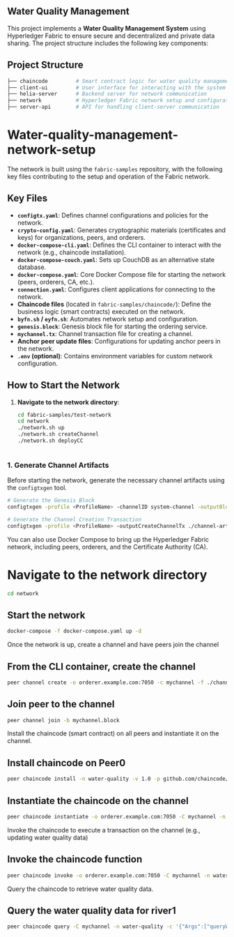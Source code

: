 ## Water Quality Management 

This project implements a **Water Quality Management System** using Hyperledger Fabric to ensure secure and decentralized and private data sharing. The project structure includes the following key components:

## Project Structure

```bash
├── chaincode         # Smart contract logic for water quality management
├── client-ui         # User interface for interacting with the system
├── helia-server      # Backend server for network communication
├── network           # Hyperledger Fabric network setup and configuration
├── server-api        # API for handling client-server communication
```

# Water-quality-management-network-setup

 The network is built using the `fabric-samples` repository, with the following key files contributing to the setup and operation of the Fabric network.

## Key Files

- **`configtx.yaml`**: Defines channel configurations and policies for the network.
- **`crypto-config.yaml`**: Generates cryptographic materials (certificates and keys) for organizations, peers, and orderers.
- **`docker-compose-cli.yaml`**: Defines the CLI container to interact with the network (e.g., chaincode installation).
- **`docker-compose-couch.yaml`**: Sets up CouchDB as an alternative state database.
- **`docker-compose.yaml`**: Core Docker Compose file for starting the network (peers, orderers, CA, etc.).
- **`connection.yaml`**: Configures client applications for connecting to the network.
- **Chaincode files** (located in `fabric-samples/chaincode/`): Define the business logic (smart contracts) executed on the network.
- **`byfn.sh` / `eyfn.sh`**: Automates network setup and configuration.
- **`genesis.block`**: Genesis block file for starting the ordering service.
- **`mychannel.tx`**: Channel transaction file for creating a channel.
- **Anchor peer update files**: Configurations for updating anchor peers in the network.
- **`.env` (optional)**: Contains environment variables for custom network configuration.

## How to Start the Network

1. **Navigate to the network directory**:
   ```bash
   cd fabric-samples/test-network
   cd network
   ./network.sh up
   ./network.sh createChannel
   ./network.sh deployCC
 
### 1. Generate Channel Artifacts
Before starting the network, generate the necessary channel artifacts using the `configtxgen` tool.

```bash
# Generate the Genesis Block
configtxgen -profile <ProfileName> -channelID system-channel -outputBlock ./channel-artifacts/genesis.block

# Generate the Channel Creation Transaction
configtxgen -profile <ProfileName> -outputCreateChannelTx ./channel-artifacts/mychannel.tx -channelID mychannel
```
You can also use Docker Compose to bring up the Hyperledger Fabric network, including peers, orderers, and the Certificate Authority (CA).
# Navigate to the network directory

```bash
cd network
```

## Start the network

```bash
docker-compose -f docker-compose.yaml up -d
```
Once the network is up, create a channel and have peers join the channel
## From the CLI container, create the channel

```bash
peer channel create -o orderer.example.com:7050 -c mychannel -f ./channel-artifacts/mychannel.tx
```
## Join peer to the channel

```bash
peer channel join -b mychannel.block
```
Install the chaincode (smart contract) on all peers and instantiate it on the channel.
## Install chaincode on Peer0

```bash
peer chaincode install -n water-quality -v 1.0 -p github.com/chaincode/water_quality
```
## Instantiate the chaincode on the channel

```bash
peer chaincode instantiate -o orderer.example.com:7050 -C mychannel -n water-quality -v 1.0 -c '{"Args":["init"]}'
```
Invoke the chaincode to execute a transaction on the channel (e.g., updating water quality data)
## Invoke the chaincode function

```bash
peer chaincode invoke -o orderer.example.com:7050 -C mychannel -n water-quality -c '{"Args":["updateWaterQuality","river1","75"]}'
```
Query the chaincode to retrieve water quality data.
## Query the water quality data for river1

```bash
peer chaincode query -C mychannel -n water-quality -c '{"Args":["queryWaterQuality","river1"]}'
```




